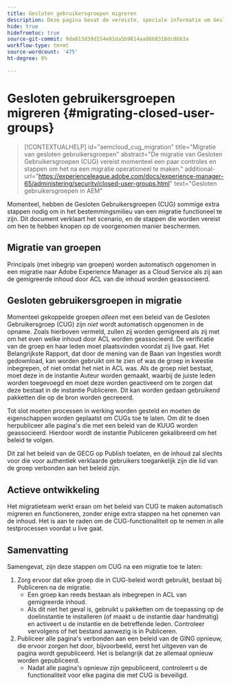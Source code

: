 ```yaml
---
title: Gesloten gebruikersgroepen migreren
description: Deze pagina bevat de vereiste, speciale informatie om Gesloten gebruikersgroepen in te schakelen na het migreren van inhoud naar Adobe Experience Manager as a Cloud Service.
hide: true
hidefromtoc: true
source-git-commit: 9da813d39d154e81da5b9814aa86b8318dc0bb3a
workflow-type: tm+mt
source-wordcount: '475'
ht-degree: 0%

---
```


# Gesloten gebruikersgroepen migreren {#migrating-closed-user-groups}

>[!CONTEXTUALHELP]
>id="aemcloud_cug_migration"
>title="Migratie van gesloten gebruikersgroepen"
>abstract="De migratie van Gesloten Gebruikersgroepen (CUG) vereist momenteel een paar controles en stappen om het na een migratie operationeel te maken."
>additional-url="https://experienceleague.adobe.com/docs/experience-manager-65/administering/security/closed-user-groups.html" text="Gesloten gebruikersgroepen in AEM"

Momenteel, hebben de Gesloten Gebruikersgroepen (CUG) sommige extra stappen nodig om in het bestemmingsmilieu van een migratie functioneel te zijn.  Dit document verklaart het scenario, en de stappen die worden vereist om hen te hebben knopen op de voorgenomen manier beschermen.

## Migratie van groepen

Principals (met inbegrip van groepen) worden automatisch opgenomen in een migratie naar Adobe Experience Manager as a Cloud Service als zij aan de gemigreerde inhoud door ACL van die inhoud worden geassocieerd.

## Gesloten gebruikersgroepen in migratie

Momenteel gekoppelde groepen *alleen* met een beleid van de Gesloten Gebruikersgroep (CUG) zijn *niet* wordt automatisch opgenomen in de opname. Zoals hierboven vermeld, zullen zij worden gemigreerd als zij met om het even welke inhoud door ACL worden geassocieerd. De verificatie van de groep en haar leden moet plaatsvinden voordat zij live gaat. Het Belangrijkste Rapport, dat door de mening van de Baan van Ingesties wordt gedownload, kan worden gebruikt om te zien of was de groep in kwestie inbegrepen, of niet omdat het niet in ACL was. Als de groep niet bestaat, moet deze in de instantie Auteur worden gemaakt, waarbij de juiste leden worden toegevoegd en moet deze worden geactiveerd om te zorgen dat deze bestaat in de instantie Publiceren. Dit kan worden gedaan gebruikend pakketten die op de bron worden gecreeerd.

Tot slot moeten processen in werking worden gesteld en moeten de eigenschappen worden geplaatst om CUGs toe te laten. Om dit te doen herpubliceer alle pagina&#39;s die met een beleid van de KUUG worden geassocieerd. Hierdoor wordt de instantie Publiceren gekalibreerd om het beleid te volgen.

Dit zal het beleid van de GECG op Publish toelaten, en de inhoud zal slechts voor die voor authentiek verklaarde gebruikers toegankelijk zijn die lid van de groep verbonden aan het beleid zijn.

## Actieve ontwikkeling

Het migratieteam werkt eraan om het beleid van CUG te maken automatisch migreren en functioneren, zonder enige extra stappen na het opnemen van de inhoud.
Het is aan te raden om de CUG-functionaliteit op te nemen in alle testprocessen voordat u live gaat.

## Samenvatting

Samengevat, zijn deze stappen om CUG na een migratie toe te laten:

1. Zorg ervoor dat elke groep die in CUG-beleid wordt gebruikt, bestaat bij Publiceren na de migratie.
   - Een groep kan reeds bestaan als inbegrepen in ACL van gemigreerde inhoud.
   - Als dit niet het geval is, gebruikt u pakketten om de toepassing op de doelinstantie te installeren (of maakt u de instantie daar handmatig) en activeert u de instantie en de betreffende leden. Controleer vervolgens of het bestand aanwezig is in Publiceren.
1. Publiceer alle pagina&#39;s verbonden aan een beleid van de GING opnieuw, die ervoor zorgen het door, bijvoorbeeld, eerst het uitgeven van de pagina wordt gepubliceerd. Het is belangrijk dat ze allemaal opnieuw worden gepubliceerd.
   - Nadat alle pagina&#39;s opnieuw zijn gepubliceerd, controleert u de functionaliteit voor elke pagina die met CUG is beveiligd.

